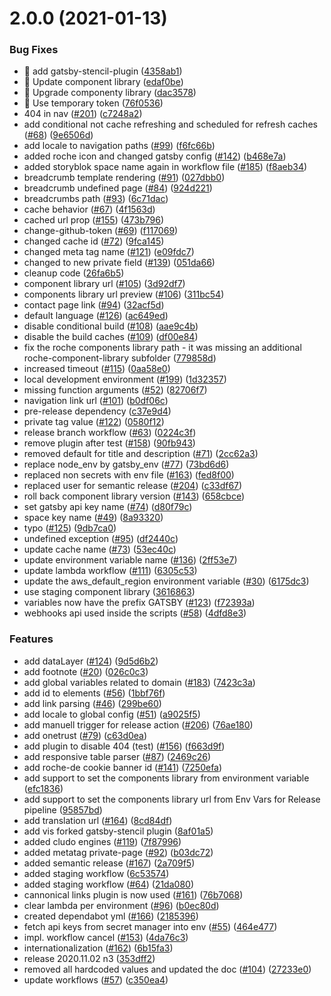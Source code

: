 # 2.0.0 (2021-01-13)


### Bug Fixes

* 🐛 add gatsby-stencil-plugin ([4358ab1](https://github.com/RocheGlobal/roche-website-starter/commit/4358ab1a775c63de591b2efb1d601fcc3c80e2dd))
* 🐛 Update component library ([edaf0be](https://github.com/RocheGlobal/roche-website-starter/commit/edaf0be78b91eac40dde90c3a59543fd9084eca9))
* 🐛 Upgrade componenty library ([dac3578](https://github.com/RocheGlobal/roche-website-starter/commit/dac35787f2998e5bade862696ac634aeb08b9fa7))
* 🐛 Use temporary token ([76f0536](https://github.com/RocheGlobal/roche-website-starter/commit/76f0536e124ae78a72c4b0411c5dae9759928c5f))
* 404 in nav ([#201](https://github.com/RocheGlobal/roche-website-starter/issues/201)) ([c7248a2](https://github.com/RocheGlobal/roche-website-starter/commit/c7248a205f832aa2895b44abc16d373b1d82b832))
* add conditional not cache refreshing and scheduled for refresh caches ([#68](https://github.com/RocheGlobal/roche-website-starter/issues/68)) ([9e6506d](https://github.com/RocheGlobal/roche-website-starter/commit/9e6506d28ffc194dcccdb7722c3038d6c2834f9b))
* add locale to navigation paths ([#99](https://github.com/RocheGlobal/roche-website-starter/issues/99)) ([f6fc66b](https://github.com/RocheGlobal/roche-website-starter/commit/f6fc66b6e1d36da645444220e804801865536df4))
* added roche icon and changed gatsby config ([#142](https://github.com/RocheGlobal/roche-website-starter/issues/142)) ([b468e7a](https://github.com/RocheGlobal/roche-website-starter/commit/b468e7a832f8a0e5a5f2bf82d90f8e99f2efb770))
* added storyblok space name again in workflow file ([#185](https://github.com/RocheGlobal/roche-website-starter/issues/185)) ([f8aeb34](https://github.com/RocheGlobal/roche-website-starter/commit/f8aeb3498161aba9988620f3f3ce389bd332f5c1))
* breadcrumb template rendering ([#91](https://github.com/RocheGlobal/roche-website-starter/issues/91)) ([027dbb0](https://github.com/RocheGlobal/roche-website-starter/commit/027dbb0a2602d83ac3c6cd4200e13efb9961ec4f))
* breadcrumb undefined page ([#84](https://github.com/RocheGlobal/roche-website-starter/issues/84)) ([924d221](https://github.com/RocheGlobal/roche-website-starter/commit/924d2210372d2c4fba87b5fa6c4eb9943879a7ac))
* breadcrumbs path ([#93](https://github.com/RocheGlobal/roche-website-starter/issues/93)) ([6c71dac](https://github.com/RocheGlobal/roche-website-starter/commit/6c71dacfaedd2efa82b889678119697660139ccc))
* cache behavior ([#67](https://github.com/RocheGlobal/roche-website-starter/issues/67)) ([4f1563d](https://github.com/RocheGlobal/roche-website-starter/commit/4f1563dcc32115384c06ea424212ce33b057a6a9))
* cached url prop ([#155](https://github.com/RocheGlobal/roche-website-starter/issues/155)) ([473b796](https://github.com/RocheGlobal/roche-website-starter/commit/473b796e7fbbe4b2562f524c893809490f8176ff))
* change-github-token ([#69](https://github.com/RocheGlobal/roche-website-starter/issues/69)) ([f117069](https://github.com/RocheGlobal/roche-website-starter/commit/f1170690729bf04625f5f97db1e92f6cb7c52b96))
* changed cache id ([#72](https://github.com/RocheGlobal/roche-website-starter/issues/72)) ([9fca145](https://github.com/RocheGlobal/roche-website-starter/commit/9fca145af2bfa94265f80813a5b35327b6d3fc3a))
* changed meta tag name ([#121](https://github.com/RocheGlobal/roche-website-starter/issues/121)) ([e09fdc7](https://github.com/RocheGlobal/roche-website-starter/commit/e09fdc743a46df14e5fb348362a52a664021ee19))
* changed to new private field ([#139](https://github.com/RocheGlobal/roche-website-starter/issues/139)) ([051da66](https://github.com/RocheGlobal/roche-website-starter/commit/051da6629b45b1d12073b47807e2d619e1f37624))
* cleanup code ([26fa6b5](https://github.com/RocheGlobal/roche-website-starter/commit/26fa6b54232bbf3315c325ab9462a02c6a09361f))
* component library url ([#105](https://github.com/RocheGlobal/roche-website-starter/issues/105)) ([3d92df7](https://github.com/RocheGlobal/roche-website-starter/commit/3d92df7fbc11a46b2c63c18089ada60b420d72fc))
* components library url preview ([#106](https://github.com/RocheGlobal/roche-website-starter/issues/106)) ([311bc54](https://github.com/RocheGlobal/roche-website-starter/commit/311bc5454a09160ed531a51ae988907a76d1332a))
* contact page link ([#94](https://github.com/RocheGlobal/roche-website-starter/issues/94)) ([32acf5d](https://github.com/RocheGlobal/roche-website-starter/commit/32acf5d1142e2f0ad0e6f595492f8b7470716a40))
* default language ([#126](https://github.com/RocheGlobal/roche-website-starter/issues/126)) ([ac649ed](https://github.com/RocheGlobal/roche-website-starter/commit/ac649edffd37b24a6b9d89f3d092e9570854f870))
* disable conditional build ([#108](https://github.com/RocheGlobal/roche-website-starter/issues/108)) ([aae9c4b](https://github.com/RocheGlobal/roche-website-starter/commit/aae9c4bc0ed7969694b902f3d67ce011fa150da6))
* disable the build caches ([#109](https://github.com/RocheGlobal/roche-website-starter/issues/109)) ([df00e84](https://github.com/RocheGlobal/roche-website-starter/commit/df00e849a1f6c80a9925f49d64640b964890c3d7))
* fix the roche components library path - it was missing an additional roche-component-library subfolder ([779858d](https://github.com/RocheGlobal/roche-website-starter/commit/779858d65d4d4788d1981e80d45c222e9c012762))
* increased timeout ([#115](https://github.com/RocheGlobal/roche-website-starter/issues/115)) ([0aa58e0](https://github.com/RocheGlobal/roche-website-starter/commit/0aa58e008d80713ed548242ba590a24925877a20))
* local development environment ([#199](https://github.com/RocheGlobal/roche-website-starter/issues/199)) ([1d32357](https://github.com/RocheGlobal/roche-website-starter/commit/1d323573f38e54a73ead4fd7567e9012853e474e))
* missing function arguments ([#52](https://github.com/RocheGlobal/roche-website-starter/issues/52)) ([82706f7](https://github.com/RocheGlobal/roche-website-starter/commit/82706f7749b0db545be778c7ab41694ad71125b4))
* navigation link url ([#101](https://github.com/RocheGlobal/roche-website-starter/issues/101)) ([b0df06c](https://github.com/RocheGlobal/roche-website-starter/commit/b0df06c642cc5e1047c95881497c19aecf3fbf77))
* pre-release dependency ([c37e9d4](https://github.com/RocheGlobal/roche-website-starter/commit/c37e9d4bd805d8a0bec4e55527080c233154b297))
* private tag value ([#122](https://github.com/RocheGlobal/roche-website-starter/issues/122)) ([0580f12](https://github.com/RocheGlobal/roche-website-starter/commit/0580f12e9de5a99829103cd21f983be83542020e))
* release branch workflow ([#63](https://github.com/RocheGlobal/roche-website-starter/issues/63)) ([0224c3f](https://github.com/RocheGlobal/roche-website-starter/commit/0224c3f0fbfd19b091cc15b9cc33db82d02d04ab))
* remove plugin after test ([#158](https://github.com/RocheGlobal/roche-website-starter/issues/158)) ([90fb943](https://github.com/RocheGlobal/roche-website-starter/commit/90fb943957252701400524c106984d3814970c3f))
* removed default for title and description ([#71](https://github.com/RocheGlobal/roche-website-starter/issues/71)) ([2cc62a3](https://github.com/RocheGlobal/roche-website-starter/commit/2cc62a39b054121fc8bb41b30d76d19d8590e2d3))
* replace node_env by gatsby_env ([#77](https://github.com/RocheGlobal/roche-website-starter/issues/77)) ([73bd6d6](https://github.com/RocheGlobal/roche-website-starter/commit/73bd6d663cb3475a20d8c5e7e6aec93790f40ac0))
* replaced non secrets with env file ([#163](https://github.com/RocheGlobal/roche-website-starter/issues/163)) ([fed8f00](https://github.com/RocheGlobal/roche-website-starter/commit/fed8f002bef118077bfd37b6b6482d8f22f54137))
* replaced user for semantic release ([#204](https://github.com/RocheGlobal/roche-website-starter/issues/204)) ([c33df67](https://github.com/RocheGlobal/roche-website-starter/commit/c33df67fc966968d0d7f1bd8fe9917ae486006b0))
* roll back component library version ([#143](https://github.com/RocheGlobal/roche-website-starter/issues/143)) ([658cbce](https://github.com/RocheGlobal/roche-website-starter/commit/658cbcef65e8fb15410d116ccb5974bd2e15b0f1))
* set gatsby api key name ([#74](https://github.com/RocheGlobal/roche-website-starter/issues/74)) ([d80f79c](https://github.com/RocheGlobal/roche-website-starter/commit/d80f79c51c6161a50674e22270b3fad233d2a2de))
* space key name ([#49](https://github.com/RocheGlobal/roche-website-starter/issues/49)) ([8a93320](https://github.com/RocheGlobal/roche-website-starter/commit/8a9332013a73eff8270f4a2f29068dd2ca783c80))
* typo ([#125](https://github.com/RocheGlobal/roche-website-starter/issues/125)) ([9db7ca0](https://github.com/RocheGlobal/roche-website-starter/commit/9db7ca049b96c7411044e22104049764791a0b3e))
* undefined exception ([#95](https://github.com/RocheGlobal/roche-website-starter/issues/95)) ([df2440c](https://github.com/RocheGlobal/roche-website-starter/commit/df2440c86268f077031663824fb130afe1ec82e0))
* update cache name ([#73](https://github.com/RocheGlobal/roche-website-starter/issues/73)) ([53ec40c](https://github.com/RocheGlobal/roche-website-starter/commit/53ec40ca973fdc0611f826d79f0895cd516d67da))
* update environment variable name ([#136](https://github.com/RocheGlobal/roche-website-starter/issues/136)) ([2ff53e7](https://github.com/RocheGlobal/roche-website-starter/commit/2ff53e7bad8cf11778a625818b5d808f5711f111))
* update lambda workflow ([#111](https://github.com/RocheGlobal/roche-website-starter/issues/111)) ([6305c53](https://github.com/RocheGlobal/roche-website-starter/commit/6305c5331015024eb796f34cf2e28b9b53274c7e))
* update the aws_default_region environment variable ([#30](https://github.com/RocheGlobal/roche-website-starter/issues/30)) ([6175dc3](https://github.com/RocheGlobal/roche-website-starter/commit/6175dc3e01e8f21d9772879bfaca7f92c224ebf7))
* use staging component library ([3616863](https://github.com/RocheGlobal/roche-website-starter/commit/3616863e20f73efa18ecdb1d2a4e63b7fac361b4))
* variables now have the prefix GATSBY ([#123](https://github.com/RocheGlobal/roche-website-starter/issues/123)) ([f72393a](https://github.com/RocheGlobal/roche-website-starter/commit/f72393aef39390462d7d5aa63219889794632588))
* webhooks api used inside the scripts ([#58](https://github.com/RocheGlobal/roche-website-starter/issues/58)) ([4dfd8e3](https://github.com/RocheGlobal/roche-website-starter/commit/4dfd8e3691410bea09d5917288708cb426f3056c))


### Features

* add dataLayer ([#124](https://github.com/RocheGlobal/roche-website-starter/issues/124)) ([9d5d6b2](https://github.com/RocheGlobal/roche-website-starter/commit/9d5d6b20109e7a85165fd7b4c9dd624a6cca4f64))
* add footnote ([#20](https://github.com/RocheGlobal/roche-website-starter/issues/20)) ([026c0c3](https://github.com/RocheGlobal/roche-website-starter/commit/026c0c3bf84bff8c37790077c5117c01b9b070c8))
* add global variables related to domain ([#183](https://github.com/RocheGlobal/roche-website-starter/issues/183)) ([7423c3a](https://github.com/RocheGlobal/roche-website-starter/commit/7423c3a451aa0f6f0289557ceb9285a8b0995e71))
* add id to elements ([#56](https://github.com/RocheGlobal/roche-website-starter/issues/56)) ([1bbf76f](https://github.com/RocheGlobal/roche-website-starter/commit/1bbf76f7b07d1c645d9c607b2afebb8f61ea4856))
* add link parsing ([#46](https://github.com/RocheGlobal/roche-website-starter/issues/46)) ([299be60](https://github.com/RocheGlobal/roche-website-starter/commit/299be60833fe231e25bfcbdebae05ac75d2602f5))
* add locale to global config ([#51](https://github.com/RocheGlobal/roche-website-starter/issues/51)) ([a9025f5](https://github.com/RocheGlobal/roche-website-starter/commit/a9025f54d82837cc9db7fdc402967cf94825156f))
* add manuell trigger for release action ([#206](https://github.com/RocheGlobal/roche-website-starter/issues/206)) ([76ae180](https://github.com/RocheGlobal/roche-website-starter/commit/76ae180a8531cf5127331d8aa73fffe45583f94c))
* add onetrust ([#79](https://github.com/RocheGlobal/roche-website-starter/issues/79)) ([c63d0ea](https://github.com/RocheGlobal/roche-website-starter/commit/c63d0ea9d09b2cd166063afcdbe6699069df2f64))
* add plugin to disable 404 (test) ([#156](https://github.com/RocheGlobal/roche-website-starter/issues/156)) ([f663d9f](https://github.com/RocheGlobal/roche-website-starter/commit/f663d9f6ddf89e5f0dea51a4fe38488d971ea1c7))
* add responsive table parser ([#87](https://github.com/RocheGlobal/roche-website-starter/issues/87)) ([2469c26](https://github.com/RocheGlobal/roche-website-starter/commit/2469c2681f11618b160295bc0ef054464153731e))
* add roche-de cookie banner id ([#141](https://github.com/RocheGlobal/roche-website-starter/issues/141)) ([7250efa](https://github.com/RocheGlobal/roche-website-starter/commit/7250efafa207066fe59a079a2710cee51da931dc))
* add support to set the components library from environment variable ([efc1836](https://github.com/RocheGlobal/roche-website-starter/commit/efc18362a0680859ec8cafa81bf912aa2b6b4e14))
* add support to set the components library url from Env Vars for Release pipeline ([95857bd](https://github.com/RocheGlobal/roche-website-starter/commit/95857bdc71fd99e8ff7950d77c6f99dfbbb4e199))
* add translation url ([#164](https://github.com/RocheGlobal/roche-website-starter/issues/164)) ([8cd84df](https://github.com/RocheGlobal/roche-website-starter/commit/8cd84df273c8074b937fa601dce8b58f471aa727))
* add vis forked gatsby-stencil plugin ([8af01a5](https://github.com/RocheGlobal/roche-website-starter/commit/8af01a5d99f5532d798961aa8e3064765a43d735))
* added cludo engines ([#119](https://github.com/RocheGlobal/roche-website-starter/issues/119)) ([7f87996](https://github.com/RocheGlobal/roche-website-starter/commit/7f879963e048fc3675ec409448d06931bb56caa8))
* added metatag private-page ([#92](https://github.com/RocheGlobal/roche-website-starter/issues/92)) ([b03dc72](https://github.com/RocheGlobal/roche-website-starter/commit/b03dc726f269e3980474879bd2ed15e641953d48))
* added semantic release ([#167](https://github.com/RocheGlobal/roche-website-starter/issues/167)) ([2a709f5](https://github.com/RocheGlobal/roche-website-starter/commit/2a709f563f8004e1646220cd0d393bada9977401))
* added staging workflow ([6c53574](https://github.com/RocheGlobal/roche-website-starter/commit/6c5357459e6a3d31523eb991c1c62ddfed6c5f84))
* added staging workflow ([#64](https://github.com/RocheGlobal/roche-website-starter/issues/64)) ([21da080](https://github.com/RocheGlobal/roche-website-starter/commit/21da080985c2739b623f2ffc1fa15608e7bf05a5))
* cannonical links plugin is now used ([#161](https://github.com/RocheGlobal/roche-website-starter/issues/161)) ([76b7068](https://github.com/RocheGlobal/roche-website-starter/commit/76b7068b9a40c48861e7df6838b39678c3dd7e5f))
* clear lambda per environment ([#96](https://github.com/RocheGlobal/roche-website-starter/issues/96)) ([b0ec80d](https://github.com/RocheGlobal/roche-website-starter/commit/b0ec80dfaa59d5f0e46dffb61acf9d4504c7fe9c))
* created dependabot yml ([#166](https://github.com/RocheGlobal/roche-website-starter/issues/166)) ([2185396](https://github.com/RocheGlobal/roche-website-starter/commit/21853960468a0cbb634dafbe6d615f371daa1e93))
* fetch api keys from secret manager into env ([#55](https://github.com/RocheGlobal/roche-website-starter/issues/55)) ([464e477](https://github.com/RocheGlobal/roche-website-starter/commit/464e47765a36bb972426665ff171b466b6cd0d39))
* impl. workflow cancel ([#153](https://github.com/RocheGlobal/roche-website-starter/issues/153)) ([4da76c3](https://github.com/RocheGlobal/roche-website-starter/commit/4da76c31bdbed68c201aaf386104baceb33cf5a6))
* internationalization ([#162](https://github.com/RocheGlobal/roche-website-starter/issues/162)) ([6b15fa3](https://github.com/RocheGlobal/roche-website-starter/commit/6b15fa3c56c7b10ff3aa8e593a8164440ef59a7d))
* release 2020.11.02 n3 ([353dff2](https://github.com/RocheGlobal/roche-website-starter/commit/353dff292c13b7e52a7b199fd62c2a25d9fb528f))
* removed all hardcoded values and updated the doc ([#104](https://github.com/RocheGlobal/roche-website-starter/issues/104)) ([27233e0](https://github.com/RocheGlobal/roche-website-starter/commit/27233e015a1d7dd2684f72f0d71982fceb5dd64d))
* update workflows ([#57](https://github.com/RocheGlobal/roche-website-starter/issues/57)) ([c350ea4](https://github.com/RocheGlobal/roche-website-starter/commit/c350ea40b0b103777146bb90efab3109c9c73650))
